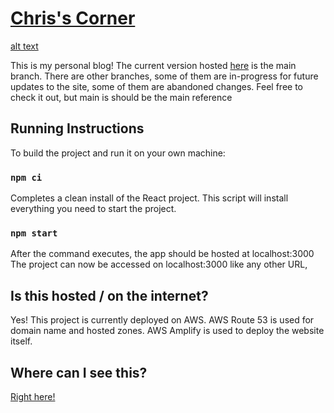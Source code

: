 # [Chris's Corner](https://iamchrishsu.com)

[alt text](http://url/to/img.png)

This is my personal blog! The current version hosted [here](https://iamchrishsu.com) is the main branch. There are other branches, some of them are in-progress for future updates to the site, some of them are abandoned changes. Feel free to check it out, but main is should be the main reference

## Running Instructions

To build the project and run it on your own machine:

### `npm ci`

Completes a clean install of the React project. This script will install everything you need to start the project.

### `npm start`

After the command executes, the app should be hosted at localhost:3000 \
The project can now be accessed on localhost:3000 like any other URL,


## Is this hosted / on the internet?
Yes! This project is currently deployed on AWS. AWS Route 53 is used for domain name and hosted zones. AWS Amplify is used to deploy the website itself.


## Where can I see this?
[Right here!](https://iamchrishsu.com)




